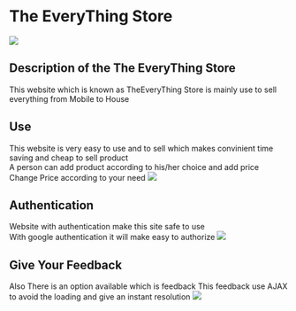 <h1>The EveryThing Store</h1>
<img  src="https://user-images.githubusercontent.com/43249256/57121530-3d97af00-6d46-11e9-87ce-c2508b6f3f87.PNG">
<h2>Description of the The EveryThing Store</h2>
This website which is known as TheEveryThing Store is mainly use to sell everything from Mobile to House

<h2>Use</h2>
This website is very easy to use and to sell which makes convinient time saving and cheap to sell product
<br>A person can add product according to his/her choice and add price
<b2>Change Price according to your need
<img src="https://user-images.githubusercontent.com/43249256/57121808-cd8a2880-6d47-11e9-8871-5c095552d9dc.PNG">

<h2>Authentication</h2>
Website with authentication make this site safe to use 
<br>With google authentication it will make easy to authorize 
<img src ="https://user-images.githubusercontent.com/43249256/57121708-37560280-6d47-11e9-9550-2dd53ccc9aa2.PNG">

<h2>Give Your Feedback</h2>
Also There is an option available which is feedback
This feedback use AJAX to avoid the loading and give an instant resolution
<img src="https://user-images.githubusercontent.com/43249256/57816784-96a21280-774a-11e9-8f3f-86602dc466d3.PNG">
